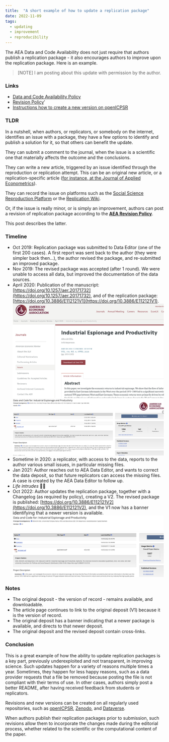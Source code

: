 ```yaml
---
title:  "A short example of how to update a replication package"
date: 2022-11-09
tags:
  - updating 
  - improvement
  - reproducibility
---
```


The AEA Data and Code Availability does not just require that authors publish a replication package - it also encourages authors to improve upon the replication package. Here is an example.

<!-- more -->

> [NOTE] I am posting about this update with permission by the author.

### Links

- [Data and Code Availability Policy](https://www.aeaweb.org/journals/policies/data-code)
- [Revision Policy](https://www.aeaweb.org/journals/data/policy-revisions)'
- [Instructions how to create a new version on openICPSR](https://aeadataeditor.github.io/aea-de-guidance/FAQ.html#i-was-wondering-whether-and-how-i-can-update-the-published-repository-for-our-paper-i-was-contacted-by-a-researcher-who-is-doing-a-replication--couple-of-minor-issues--forgotten-to-include-two-auxiliary-datasets-in-the-repository-without-which-one-of-the-programs-does-not-run-successfully)

### TLDR

In a nutshell, when authors, or replicators, or somebody on the internet, identifies an issue with a package, they have a few options to identify and publish a solution for it, so that others can benefit the update.

They can submit a comment to the journal, when the issue is a scientific one that materially affects the outcome and the conclusions.

They can write a new article, triggered by an issue identified through the reproduction or replication attempt. This can be an original new article, or a replication-specific article ([for instance, at the Journal of Applied Econometrics](https://onlinelibrary.wiley.com/page/journal/10991255/homepage/News.html#replication)).

They can record the issue on platforms such as the [Social Science Reproduction Platform](https://www.socialsciencereproduction.org/) or the [Replication Wiki](https://replication.uni-goettingen.de/).

Or, if the issue is really minor, or is simply an improvement, authors can post a revision of replication package according to the **[AEA Revision Policy](https://www.aeaweb.org/journals/data/policy-revisions)**.

This post describes the latter.

### Timeline

- Oct 2019: Replication package was submitted to Data Editor (one of the first 200 cases). A first report was sent back to the author (they were simpler back then...), the author revised the package, and re-submitted an improved package.
- Nov 2019: The revised package was accepted (after 1 round). We were unable to access all data, but improved the documentation of the data sources.
- April 2020: Publication of the manuscript: [https://doi.org/10.1257/aer.20171732](https://doi.org/10.1257/aer.20171732), and of the replication package: [https://doi.org/10.3886/E112121V1](https://doi.org/10.3886/E112121V1). ![article page](/images/revpolicy-article1.png) ![replication package v1](/images/revpolicy-data1.png)
- Sometime in 2020: a replicator, with access to the data, reports to the author various small issues, in particular missing files.
- Jan 2021: Author reaches out to AEA Data Editor,  and wants to correct the data deposit, so that future replicators can access the missing files. A case is created by the AEA Data Editor to follow up. 
- *Life intrudes* 🤷‍♂️
- Oct 2022: Author updates the replication package, together with a Changelog (as required by policy), creating a V2. The revised package is published: [https://doi.org/10.3886/E112121V2](https://doi.org/10.3886/E112121V2), and the V1 now has a banner identifying that a newer version is available. ![revised data package](/images/revpolicy-data2.png)

### Notes

- The original deposit - the version of record - remains available, and downloadable.
- The article page continues to link to the original deposit (V1) because it is the version of record.
- The original deposit has a banner indicating that a newer package is available, and directs to that newer deposit.
- The original deposit and the revised deposit contain cross-links.

### Conclusion

This is a great example of how the ability to update replication packages is a key part, previously underexploited and not transparent, in improving science. Such updates happen for a variety of reasons multiple times a year. Sometimes, they happen for less happy reasons, such as a data provider requests that a file be removed because posting the file is not compliant with their terms of use. In other cases, authors simply post a better README, after having received feedback from students or replicators. 

Revisions and new versions can be created on all regularly used repositories, such as [openICPSR](https://www.openicpsr.org/openicpsr/search/aea/studies), [Zenodo](https://zenodo.org/communities/aeajournals/), and [Dataverse](https://dataverse.harvard.edu/). 

When authors publish their replication packages prior to submission, such revisions allow them to incorporate the changes made during the editorial process, whether related to the scientific or the computational content of the paper.



<!-- Ref: AEAREP-228 -->
